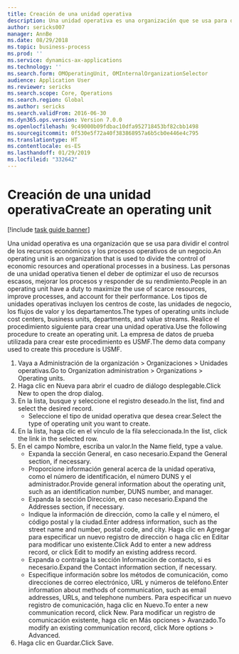 ```yaml
---
title: Creación de una unidad operativa
description: Una unidad operativa es una organización que se usa para dividir el control de los recursos económicos y los procesos operativos de un negocio.
author: sericks007
manager: AnnBe
ms.date: 08/29/2018
ms.topic: business-process
ms.prod: ''
ms.service: dynamics-ax-applications
ms.technology: ''
ms.search.form: OMOperatingUnit, OMInternalOrganizationSelector
audience: Application User
ms.reviewer: sericks
ms.search.scope: Core, Operations
ms.search.region: Global
ms.author: sericks
ms.search.validFrom: 2016-06-30
ms.dyn365.ops.version: Version 7.0.0
ms.openlocfilehash: 9c49000b09fdbac10dfa952718453bf82cbb1498
ms.sourcegitcommit: 0f530e5f72a40f383868957a6b5cb0e446e4c795
ms.translationtype: HT
ms.contentlocale: es-ES
ms.lasthandoff: 01/29/2019
ms.locfileid: "332642"
---
```

# <a name="create-an-operating-unit"></a><span data-ttu-id="3fe2c-103">Creación de una unidad operativa</span><span class="sxs-lookup"><span data-stu-id="3fe2c-103">Create an operating unit</span></span>

[!include [task guide banner](../../includes/task-guide-banner.md)]

<span data-ttu-id="3fe2c-104">Una unidad operativa es una organización que se usa para dividir el control de los recursos económicos y los procesos operativos de un negocio.</span><span class="sxs-lookup"><span data-stu-id="3fe2c-104">An operating unit is an organization that is used to divide the control of economic resources and operational processes in a business.</span></span> <span data-ttu-id="3fe2c-105">Las personas de una unidad operativa tienen el deber de optimizar el uso de recursos escasos, mejorar los procesos y responder de su rendimiento.</span><span class="sxs-lookup"><span data-stu-id="3fe2c-105">People in an operating unit have a duty to maximize the use of scarce resources, improve processes, and account for their performance.</span></span> <span data-ttu-id="3fe2c-106">Los tipos de unidades operativas incluyen los centros de coste, las unidades de negocio, los flujos de valor y los departamentos.</span><span class="sxs-lookup"><span data-stu-id="3fe2c-106">The types of operating units include cost centers, business units, departments, and value streams.</span></span> <span data-ttu-id="3fe2c-107">Realice el procedimiento siguiente para crear una unidad operativa.</span><span class="sxs-lookup"><span data-stu-id="3fe2c-107">Use the following procedure to create an operating unit.</span></span> <span data-ttu-id="3fe2c-108">La empresa de datos de prueba utilizada para crear este procedimiento es USMF.</span><span class="sxs-lookup"><span data-stu-id="3fe2c-108">The demo data company used to create this procedure is USMF.</span></span>

1. <span data-ttu-id="3fe2c-109">Vaya a Administración de la organización > Organizaciones > Unidades operativas.</span><span class="sxs-lookup"><span data-stu-id="3fe2c-109">Go to Organization administration > Organizations > Operating units.</span></span>
2. <span data-ttu-id="3fe2c-110">Haga clic en Nueva para abrir el cuadro de diálogo desplegable.</span><span class="sxs-lookup"><span data-stu-id="3fe2c-110">Click New to open the drop dialog.</span></span>
3. <span data-ttu-id="3fe2c-111">En la lista, busque y seleccione el registro deseado.</span><span class="sxs-lookup"><span data-stu-id="3fe2c-111">In the list, find and select the desired record.</span></span>
    * <span data-ttu-id="3fe2c-112">Seleccione el tipo de unidad operativa que desea crear.</span><span class="sxs-lookup"><span data-stu-id="3fe2c-112">Select the type of operating unit you want to create.</span></span>  
4. <span data-ttu-id="3fe2c-113">En la lista, haga clic en el vínculo de la fila seleccionada.</span><span class="sxs-lookup"><span data-stu-id="3fe2c-113">In the list, click the link in the selected row.</span></span>
5. <span data-ttu-id="3fe2c-114">En el campo Nombre, escriba un valor.</span><span class="sxs-lookup"><span data-stu-id="3fe2c-114">In the Name field, type a value.</span></span>
    * <span data-ttu-id="3fe2c-115">Expanda la sección General, en caso necesario.</span><span class="sxs-lookup"><span data-stu-id="3fe2c-115">Expand the General section, if necessary.</span></span>  
    * <span data-ttu-id="3fe2c-116">Proporcione información general acerca de la unidad operativa, como el número de identificación, el número DUNS y el administrador.</span><span class="sxs-lookup"><span data-stu-id="3fe2c-116">Provide general information about the operating unit, such as an identification number, DUNS number, and manager.</span></span>    
    * <span data-ttu-id="3fe2c-117">Expanda la sección Dirección, en caso necesario.</span><span class="sxs-lookup"><span data-stu-id="3fe2c-117">Expand the Addresses section, if necessary.</span></span>  
    * <span data-ttu-id="3fe2c-118">Indique la información de dirección, como la calle y el número, el código postal y la ciudad.</span><span class="sxs-lookup"><span data-stu-id="3fe2c-118">Enter address information, such as the street name and number, postal code, and city.</span></span> <span data-ttu-id="3fe2c-119">Haga clic en Agregar para especificar un nuevo registro de dirección o haga clic en Editar para modificar uno existente.</span><span class="sxs-lookup"><span data-stu-id="3fe2c-119">Click Add to enter a new address record, or click Edit to modify an existing address record.</span></span>   
    * <span data-ttu-id="3fe2c-120">Expanda o contraiga la sección Información de contacto, si es necesario.</span><span class="sxs-lookup"><span data-stu-id="3fe2c-120">Expand the Contact information section, if necessary.</span></span>  
    * <span data-ttu-id="3fe2c-121">Especifique información sobre los métodos de comunicación, como direcciones de correo electrónico, URL y números de teléfono.</span><span class="sxs-lookup"><span data-stu-id="3fe2c-121">Enter information about methods of communication, such as email addresses, URLs, and telephone numbers.</span></span> <span data-ttu-id="3fe2c-122">Para especificar un nuevo registro de comunicación, haga clic en Nuevo.</span><span class="sxs-lookup"><span data-stu-id="3fe2c-122">To enter a new communication record, click New.</span></span> <span data-ttu-id="3fe2c-123">Para modificar un registro de comunicación existente, haga clic en Más opciones > Avanzado.</span><span class="sxs-lookup"><span data-stu-id="3fe2c-123">To modify an existing communication record, click More options > Advanced.</span></span>   
6. <span data-ttu-id="3fe2c-124">Haga clic en Guardar.</span><span class="sxs-lookup"><span data-stu-id="3fe2c-124">Click Save.</span></span>

